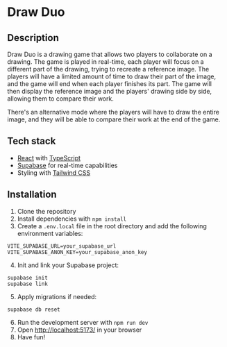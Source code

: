 # Draw Duo

## Description

Draw Duo is a drawing game that allows two players to collaborate on a drawing. The game is played in real-time, each player will focus on a different part of the drawing, trying to recreate a reference image. The players will have a limited amount of time to draw their part of the image, and the game will end when each player finishes its part. The game will then display the reference image and the players' drawing side by side, allowing them to compare their work.

There's an alternative mode where the players will have to draw the entire image, and they will be able to compare their work at the end of the game.

## Tech stack

- [React](https://react.dev/) with [TypeScript](https://www.typescriptlang.org/)
- [Supabase](https://supabase.com/) for real-time capabilities
- Styling with [Tailwind CSS](https://tailwindcss.com/)

## Installation

1. Clone the repository
2. Install dependencies with `npm install`
3. Create a `.env.local` file in the root directory and add the following environment variables:

```
VITE_SUPABASE_URL=your_supabase_url
VITE_SUPABASE_ANON_KEY=your_supabase_anon_key
```

4. Init and link your Supabase project:

```
supabase init
supabase link
```

5. Apply migrations if needed:

```
supabase db reset
```

6. Run the development server with `npm run dev`
7. Open [http://localhost:5173/](http://localhost:5173/) in your browser
8. Have fun!
